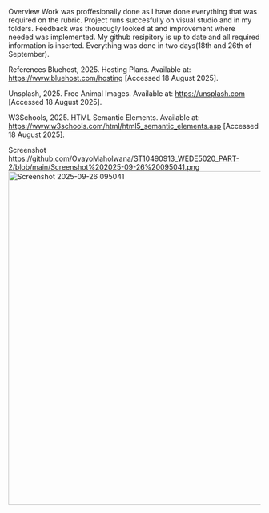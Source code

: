 Overview
Work was proffesionally done as I have done everything that was required on the rubric. Project runs succesfully on visual studio and in my folders. Feedback was thourougly looked at and improvement where needed was implemented. My github resipitory is up to date and all required information is inserted. Everything was done in two days(18th and 26th of September).


References
Bluehost, 2025. Hosting Plans. Available at: https://www.bluehost.com/hosting [Accessed 18 August 2025].  

Unsplash, 2025. Free Animal Images. Available at: https://unsplash.com [Accessed 18 August 2025].  

W3Schools, 2025. HTML Semantic Elements. Available at: https://www.w3schools.com/html/html5_semantic_elements.asp [Accessed 18 August 2025]. 

Screenshot
https://github.com/OvayoMaholwana/ST10490913_WEDE5020_PART-2/blob/main/Screenshot%202025-09-26%20095041.png
<img width="1023" height="667" alt="Screenshot 2025-09-26 095041" src="https://github.com/user-attachments/assets/24322773-65bc-43dc-a97a-01e1165ccbfe" />


